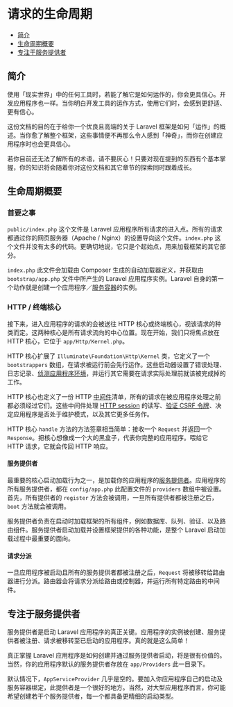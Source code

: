 # 请求的生命周期

- [简介](#introduction)
- [生命周期概要](#lifecycle-overview)
- [专注于服务提供者](#focus-on-service-providers)

<a name="introduction"></a>
## 简介

使用「现实世界」中的任何工具时，若能了解它是如何运作的，你会更具信心。开发应用程序也一样。当你明白开发工具的运作方式，使用它们时，会感到更舒适、更有信心。

这份文档的目的在于给你一个优良且高端的关于 Laravel 框架是如何「运作」的概述。当你愈了解整个框架，这些事情便不再那么令人感到「神奇」，而你在创建应用程序时也会更具信心。

若你目前还无法了解所有的术语，请不要灰心！只要对现在提到的东西有个基本掌握，你的知识将会随着你对这份文档和其它章节的探索同时跟着成长。

<a name="lifecycle-overview"></a>
## 生命周期概要

### 首要之事

`public/index.php` 这个文件是 Laravel 应用程序所有请求的进入点。所有的请求都通过你的网页服务器（Apache / Nginx）的设置导向这个文件。`index.php` 这个文件并没有太多的代码。更确切地说，它只是个起始点，用来加载框架的其它部分。

`index.php` 此文件会加载由 Composer 生成的自动加载器定义，并获取由 `bootstrap/app.php` 文件中所产生的 Laravel 应用程序实例。Laravel 自身的第一个动作就是创建一个应用程序／[服务容器](/docs/{{version}}/container)的实例。

### HTTP / 终端核心

接下来，进入应用程序的请求的会被送往 HTTP 核心或终端核心，视该请求的种类而定。这两种核心是所有请求流向的中心位置。现在开始，我们只将焦点放在 HTTP 核心，它位于 `app/Http/Kernel.php`。

HTTP 核心扩展了 `Illuminate\Foundation\Http\Kernel` 类，它定义了一个 `bootstrappers` 数组，在请求被运行前会先行运作。这些启动器设置了错误处理、日志记录、[侦测应用程序环境](/docs/{{version}}/installation#environment-configuration)，并运行其它需要在请求实际处理前就该被完成掉的工作。

HTTP 核心也定义了一份 HTTP [中间件](/docs/{{version}}/middleware)清单，所有的请求在被应用程序处理之前都必须经过它们。这些中间件处理 [HTTP session](/docs/{{version}}/session) 的读写、[验证 CSRF 令牌](/docs/{{version}}/routing#csrf-protection)、决定应用程序是否处于维护模式，以及其它更多任务作。

HTTP 核心 `handle` 方法的方法签章相当简单：接收一个 `Request` 并返回一个 `Response`。把核心想像成一个大的黑盒子，代表你完整的应用程序。喂给它 HTTP 请求，它就会传回 HTTP 响应。

#### 服务提供者

最重要的核心启动加载行为之一，是加载你的应用程序的[服务提供者](/docs/{{version}}/providers)。应用程序的所有服务提供者，都在 `config/app.php` 此配置文件的 `providers` 数组中被设置。首先，所有提供者的 `register` 方法会被调用，一旦所有提供者都被注册之后，`boot` 方法就会被调用。

服务提供者负责在启动时加载框架的所有组件，例如数据库、队列、验证、以及路由组件。服务提供者启动加载并设置框架提供的各种功能，是整个 Laravel 启动加载过程中最重要的面向。

#### 请求分派

一旦应用程序被启动且所有的服务提供者都被注册之后，`Request` 将被移转给路由器进行分派。路由器会将请求分派给路由或控制器，并运行所有特定路由的中间件。

<a name="focus-on-service-providers"></a>
## 专注于服务提供者

服务提供者是启动 Laravel 应用程序的真正关键。应用程序的实例被创建、服务提供者被注册、请求被移转至已启动的应用程序。真的就是这么简单！

真正掌握 Laravel 应用程序是如何创建并通过服务提供者启动，将是很有价值的。当然，你的应用程序默认的服务提供者存放在 `app/Providers` 此一目录下。

默认情况下，`AppServiceProvider` 几乎是空的。要加入你应用程序自己的启动及服务容器绑定，此提供者是一个很好的地方。当然，对大型应用程序而言，你可能希望创建若干个服务提供者，每一个都具备更精细的启动类型。
